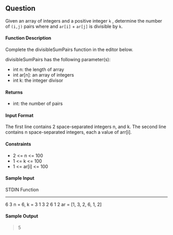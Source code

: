 ## Question

Given an array of integers and a positive integer `k` , determine the number of `(i,j)` pairs where  and `ar[i]` + `ar[j]` is divisible by `k`.


#### Function Description

Complete the divisibleSumPairs function in the editor below.

divisibleSumPairs has the following parameter(s):

- int n: the length of array 
- int ar[n]: an array of integers
- int k: the integer divisor
#### Returns
- int: the number of pairs

#### Input Format

The first line contains 2 space-separated integers n,  and k.
The second line contains n space-separated integers, each a value of arr[i].

#### Constraints
- 2 <= n <= 100
- 1 <= k <= 100
- 1 <= ar[i] <= 100

#### Sample Input
>
STDIN           Function
-----           --------
6 3             n = 6, k = 3
1 3 2 6 1 2     ar = [1, 3, 2, 6, 1, 2]


#### Sample Output

 > 5
